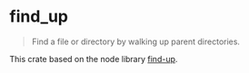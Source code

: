 # find_up

> Find a file or directory by walking up parent directories.

This crate based on the node library [find-up](https://github.com/sindresorhus/find-up).

#
